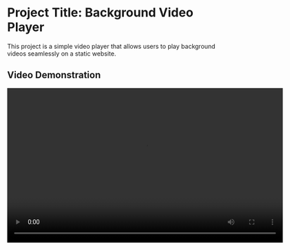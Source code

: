 # Project Title: Background Video Player

This project is a simple video player that allows users to play background videos seamlessly on a static website.



## Video Demonstration

<video width="640" height="360" controls>
  <source src="video.mp4" type="video/mp4">
  Your browser does not support the video tag.
</video>




